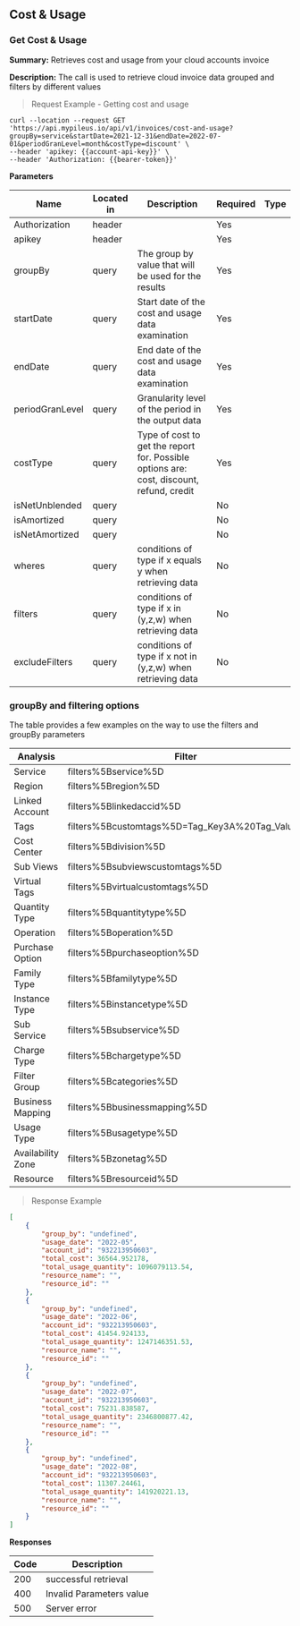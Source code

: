 ## Cost & Usage
### Get Cost & Usage 

**Summary:** Retrieves cost and usage from your cloud accounts invoice

**Description:** The call is used to retrieve cloud invoice data grouped and filters by different values

> Request Example - Getting cost and usage

```shell
curl --location --request GET 'https://api.mypileus.io/api/v1/invoices/cost-and-usage?groupBy=service&startDate=2021-12-31&endDate=2022-07-01&periodGranLevel=month&costType=discount' \
--header 'apikey: {{account-api-key}}' \
--header 'Authorization: {{bearer-token}}'
```

**Parameters**

| Name | Located in | Description | Required | Type |
| ---- | ---------- | ----------- | -------- | ---- |
| Authorization | header |  | Yes |  |
| apikey | header |  | Yes |  |
| groupBy | query | The group by value that will be used for the results | Yes |  |
| startDate | query | Start date of the cost and usage data examination | Yes |  |
| endDate | query | End date of the cost and usage data examination | Yes |  |
| periodGranLevel | query | Granularity level of the period in the output data | Yes |  |
| costType | query | Type of cost to get the report for. Possible options are: cost, discount, refund, credit | Yes |  |
| isNetUnblended | query |  | No |  |
| isAmortized | query |  | No |  |
| isNetAmortized | query |  | No |  |
| wheres | query | conditions of type if x equals y when retrieving data | No |  |
| filters | query | conditions of type if x in (y,z,w) when retrieving data | No |  |
| excludeFilters | query | conditions of type if x not in (y,z,w) when retrieving data | No |  |


### groupBy and filtering options

The table provides a few examples on the way to use the filters and groupBy parameters

Analysis | Filter | groupBy |
------------------|--------|---------|
Service |filters%5Bservice%5D |service|
Region  |filters%5Bregion%5D |region|
Linked Account|filters%5Blinkedaccid%5D|linkedaccid|
Tags|filters%5Bcustomtags%5D=Tag_Key3A%20Tag_Value&|customtags%3ATag_Key|
Cost Center|filters%5Bdivision%5D|division|
Sub Views|filters%5Bsubviewscustomtags%5D|viewscustomtags%3AViewName|
Virtual Tags|filters%5Bvirtualcustomtags%5D|virtualcustomtags%3AVirtualTagName|
Quantity Type|filters%5Bquantitytype%5D||
Operation|filters%5Boperation%5D|operation|
Purchase Option|filters%5Bpurchaseoption%5D|purchaseoption|
Family Type|filters%5Bfamilytype%5D|familytype|
Instance Type|filters%5Binstancetype%5D|instancetype|
Sub Service|filters%5Bsubservice%5D||
Charge Type|filters%5Bchargetype%5D||
Filter Group|filters%5Bcategories%5D|category|
Business Mapping|filters%5Bbusinessmapping%5D|businessmapping|
Usage Type|filters%5Busagetype%5D|usagetype|
Availability Zone|filters%5Bzonetag%5D|zonetag|
Resource|filters%5Bresourceid%5D|resourceid|


> Response Example 

```json
[
    {
        "group_by": "undefined",
        "usage_date": "2022-05",
        "account_id": "932213950603",
        "total_cost": 36564.952178,
        "total_usage_quantity": 1096079113.54,
        "resource_name": "",
        "resource_id": ""
    },
    {
        "group_by": "undefined",
        "usage_date": "2022-06",
        "account_id": "932213950603",
        "total_cost": 41454.924133,
        "total_usage_quantity": 1247146351.53,
        "resource_name": "",
        "resource_id": ""
    },
    {
        "group_by": "undefined",
        "usage_date": "2022-07",
        "account_id": "932213950603",
        "total_cost": 75231.838587,
        "total_usage_quantity": 2346800877.42,
        "resource_name": "",
        "resource_id": ""
    },
    {
        "group_by": "undefined",
        "usage_date": "2022-08",
        "account_id": "932213950603",
        "total_cost": 11307.24461,
        "total_usage_quantity": 141920221.13,
        "resource_name": "",
        "resource_id": ""
    }
]
```

**Responses**

| Code | Description |
| ---- | ----------- |
| 200 | successful retrieval |
| 400 | Invalid Parameters value |
| 500 | Server error |
